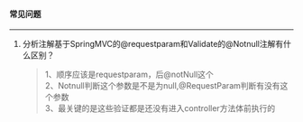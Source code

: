 #### 常见问题

---

1. 分析注解基于SpringMVC的@requestparam和Validate的@Notnull注解有什么区别？    
  
   > 1、顺序应该是requestparam，后@notNull这个   
     2、Notnull判断这个参数是不是为null,@RequestParam判断有没有这个参数   
     3、最关键的是这些验证都是还没有进入controller方法体前执行的